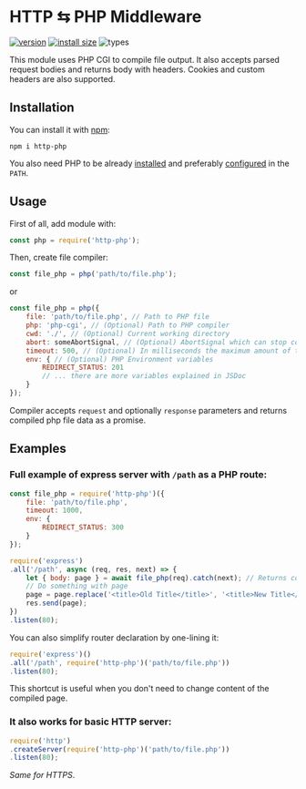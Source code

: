 # HTTP ⇆ PHP Middleware

[![version](https://badgen.net/npm/v/http-php?label=version&icon=npm)](https://www.npmjs.com/package/http-php)
[![install size](https://badgen.net/packagephobia/install/http-php?color=yellow&icon=packagephobia)](https://packagephobia.com/result?p=http-php)
![types](https://badgen.net/npm/types/http-php?color=green&icon=typescript)

This module uses PHP CGI to compile file output. It also accepts parsed request bodies and returns body with headers. Cookies and custom headers are also supported.

## Installation

You can install it with [npm](https://www.npmjs.com/):

```
npm i http-php
```

You also need PHP to be already [installed](https://www.php.net/install) and preferably [configured](https://www.php.net/manual/en/faq.installation.php#faq.installation.addtopath) in the `PATH`.

## Usage

First of all, add module with:

```js
const php = require('http-php');
```

Then, create file compiler:

```js
const file_php = php('path/to/file.php');
```

or

```js
const file_php = php({
    file: 'path/to/file.php', // Path to PHP file
    php: 'php-cgi', // (Optional) Path to PHP compiler
    cwd: './', // (Optional) Current working directory
    abort: someAbortSignal, // (Optional) AbortSignal which can stop compilation process
    timeout: 500, // (Optional) In milliseconds the maximum amount of time the process is allowed to run
    env: { // (Optional) PHP Environment variables
        REDIRECT_STATUS: 201
        // ... there are more variables explained in JSDoc
    }
});
```

Compiler accepts `request` and optionally `response` parameters and returns compiled php file data as a promise.

## Examples

### Full example of express server with `/path` as a PHP route:

```js
const file_php = require('http-php')({
    file: 'path/to/file.php',
    timeout: 1000,
    env: {
        REDIRECT_STATUS: 300
    }
});

require('express')
.all('/path', async (req, res, next) => {
    let { body: page } = await file_php(req).catch(next); // Returns compiler output as a string
    // Do something with page
    page = page.replace('<title>Old Title</title>', '<title>New Title</title>');
    res.send(page);
})
.listen(80);
```

You can also simplify router declaration by one-lining it:

```js
require('express')()
.all('/path', require('http-php')('path/to/file.php'))
.listen(80);
```

This shortcut is useful when you don't need to change content of the compiled page.

### It also works for basic HTTP server:

```js
require('http')
.createServer(require('http-php')('path/to/file.php'))
.listen(80);
```

*Same for HTTPS*.